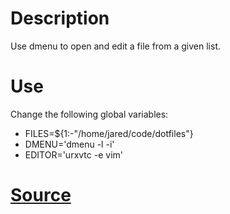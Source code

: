 # Description

Use dmenu to open and edit a file from a given list.

# Use

Change the following global variables:

* FILES=${1:-"/home/jared/code/dotfiles"}
* DMENU='dmenu -l -i'
* EDITOR='urxvtc -e vim'

# [Source](https://bbs.archlinux.org/viewtopic.php?pid=1389440#p1389440)
